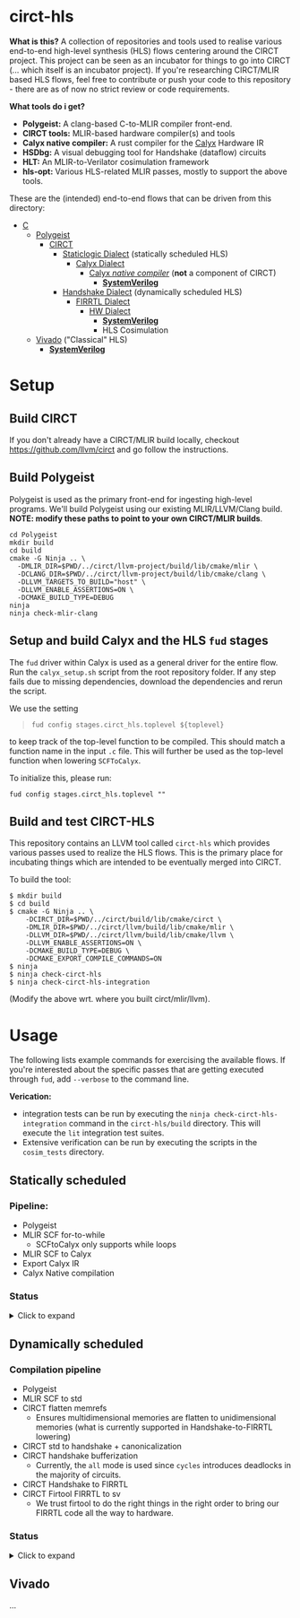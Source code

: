 # circt-hls

**What is this?**
A collection of repositories and tools used to realise various end-to-end high-level synthesis (HLS) flows centering around the CIRCT project. This project can be seen as an incubator for things to go into CIRCT (... which itself is an incubator project). If you're researching CIRCT/MLIR based HLS flows, feel free to contribute or push your code to this repository - there are as of now no strict review or code requirements.

**What tools do i get?**
- **Polygeist:** A clang-based C-to-MLIR compiler front-end.
- **CIRCT tools:** MLIR-based hardware compiler(s) and tools
- **Calyx native compiler:** A rust compiler for the [Calyx](https://calyxir.org/) Hardware IR
- **HSDbg:** A visual debugging tool for Handshake (dataflow) circuits
- **HLT:** An MLIR-to-Verilator cosimulation framework
- **hls-opt:** Various HLS-related MLIR passes, mostly to support the above tools.

These are the (intended) end-to-end flows that can be driven from this directory:
- [C](https://en.wikipedia.org/wiki/C_(programming_language))
  - [Polygeist](https://c.wsmoses.com/papers/Polygeist_PACT.pdf)
    - [CIRCT](https://circt.llvm.org/)
      - [Staticlogic Dialect](https://circt.llvm.org/docs/Dialects/StaticLogic/) (statically scheduled HLS)
        - [Calyx Dialect](https://circt.llvm.org/docs/Dialects/Calyx/)
          - [Calyx *native compiler*](https://capra.cs.cornell.edu/calyx/) (**not** a component of CIRCT)
            - [**SystemVerilog**](https://en.wikipedia.org/wiki/SystemVerilog)
      - [Handshake Dialect](https://circt.llvm.org/docs/Dialects/Handshake/) (dynamically scheduled HLS)
        - [FIRRTL Dialect](https://circt.llvm.org/docs/Dialects/FIRRTL/)
          - [HW Dialect](https://circt.llvm.org/docs/Dialects/HW/)
            - [**SystemVerilog**](https://en.wikipedia.org/wiki/SystemVerilog)
            - HLS Cosimulation
  - [Vivado](https://en.wikipedia.org/wiki/Xilinx_Vivado) ("Classical" HLS)
    -  [**SystemVerilog**](https://en.wikipedia.org/wiki/SystemVerilog)

# Setup

## Build CIRCT
If you don't already have a CIRCT/MLIR build locally, checkout https://github.com/llvm/circt and go follow the instructions.

## Build Polygeist
Polygeist is used as the primary front-end for ingesting high-level programs. We'll build Polygeist using our existing MLIR/LLVM/Clang build.  
**NOTE: modify these paths to point to your own CIRCT/MLIR builds**.
```
cd Polygeist
mkdir build
cd build
cmake -G Ninja .. \
  -DMLIR_DIR=$PWD/../circt/llvm-project/build/lib/cmake/mlir \
  -DCLANG_DIR=$PWD/../circt/llvm-project/build/lib/cmake/clang \
  -DLLVM_TARGETS_TO_BUILD="host" \
  -DLLVM_ENABLE_ASSERTIONS=ON \
  -DCMAKE_BUILD_TYPE=DEBUG
ninja
ninja check-mlir-clang
```

## Setup and build Calyx and the HLS `fud` stages

The `fud` driver within Calyx is used as a general driver for the entire flow.
Run the `calyx_setup.sh` script from the root repository folder. If any step fails due to missing dependencies, download the dependencies and rerun the script.

We use the setting
> `fud config stages.circt_hls.toplevel ${toplevel}`

to keep track of the top-level function to be compiled. This should match a function name in the input `.c` file. This will further be used as the top-level function when lowering `SCFToCalyx`.

To initialize this, please run:
```
fud config stages.circt_hls.toplevel ""
```

## Build and test CIRCT-HLS 

This repository contains an LLVM tool called `circt-hls` which provides various passes used to realize the HLS flows. This is the primary place for incubating things which are intended to be eventually merged into CIRCT. 

To build the tool:
```
$ mkdir build
$ cd build
$ cmake -G Ninja .. \
    -DCIRCT_DIR=$PWD/../circt/build/lib/cmake/circt \
    -DMLIR_DIR=$PWD/../circt/llvm/build/lib/cmake/mlir \
    -DLLVM_DIR=$PWD/../circt/llvm/build/lib/cmake/llvm \
    -DLLVM_ENABLE_ASSERTIONS=ON \
    -DCMAKE_BUILD_TYPE=DEBUG \
    -DCMAKE_EXPORT_COMPILE_COMMANDS=ON
$ ninja
$ ninja check-circt-hls
$ ninja check-circt-hls-integration
```
(Modify the above wrt. where you built circt/mlir/llvm).

# Usage
The following lists example commands for exercising the available flows. If you're interested about the specific passes that are getting executed through `fud`, add `--verbose` to the command line.

**Verication:**
- integration tests can be run by executing the `ninja check-circt-hls-integration` command in the `circt-hls/build` directory. This will execute the `lit` integration test suites.
- Extensive verification can be run by executing the scripts in the `cosim_tests` directory.

## Statically scheduled

### Pipeline:

- Polygeist
- MLIR SCF for-to-while
  - SCFtoCalyx only supports while loops
- MLIR SCF to Calyx
- Export Calyx IR
- Calyx Native compilation

### Status
<details>
  <summary>Click to expand</summary>
- [x] Polygeist to **mlir (scf)**
```
fud exec "Polygeist/mlir-clang/Test/aff.c"  \
  --from c                                  \
  --to mlir-scf-while                       \
  -s circt_hls.toplevel "kernel_deriche"
```

- [ ] Polygeist to **mlir (calyx)**  
**Error:** need to lower for-to-while loops (still waiting for https://reviews.llvm.org/D108454).
```
fud exec "Polygeist/mlir-clang/Test/aff.c"  \
  --from c                                  \
  --to mlir-calyx                           \
  -s circt_hls.toplevel "kernel_deriche"
```

- [ ] Polygeist to **calyx**  
**Error:** invalid lowering of comb groups
```
fud exec "Polygeist/mlir-clang/Test/aff.c"  \
  --from c                                  \
  --to futil                                \
  -s circt_hls.toplevel "kernel_deriche"
```
</details>

## Dynamically scheduled

### Compilation pipeline

- Polygeist
- MLIR SCF to std
- CIRCT flatten memrefs
  - Ensures multidimensional memories are flatten to unidimensional memories (what is currently supported in Handshake-to-FIRRTL lowering)
- CIRCT std to handshake + canonicalization
- CIRCT handshake bufferization
  - Currently, the `all` mode is used since `cycles` introduces deadlocks in the majority of circuits.
- CIRCT Handshake to FIRRTL
- CIRCT Firtool FIRRTL to sv
  - We trust firtool to do the right things in the right order to bring our FIRRTL code all the way to hardware.
### Status

<details>
  <summary>Click to expand</summary>

- [ ] Polygeist to **mlir (handshake)**  
**Error:** issues in lowering the memref.alloc ops in standard to handshake. I think this goes back to what https://github.com/llvm/circt/pull/1538 is trying to solve.
```
fud exec "examples/c/fir/fir.c" \
  --from c                      \
  --to mlir-handshake           \
  -s circt_hls.toplevel fir
```

- [ ] Polygeist to **mlir (FIRRTL)**  
**error:** issues in FIRRTL with unbounded memories
```
fud exec "examples/c/fir/fir.c" \
  --from c                      \
  --to mlir-firrtl              \
  -s circt_hls.toplevel fir
```

- [X] Handshake to Verilog
```
fud exec ${handshake MLIR file} \
  --from mlir-handshake         \
  --to synth-verilog

- [X] Handshake to synthesized
```
fud exec ${handshake MLIR file} \
  --from mlir-handshake         \
  --to synth-files -o ${outdir}

</details>

## Vivado
...
